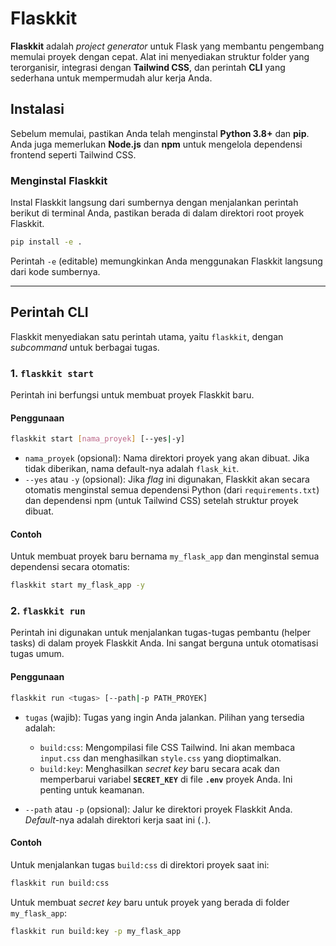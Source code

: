 # Flaskkit

**Flaskkit** adalah *project generator* untuk Flask yang membantu pengembang memulai proyek dengan cepat. Alat ini menyediakan struktur folder yang terorganisir, integrasi dengan **Tailwind CSS**, dan perintah **CLI** yang sederhana untuk mempermudah alur kerja Anda.

## Instalasi

Sebelum memulai, pastikan Anda telah menginstal **Python 3.8+** dan **pip**. Anda juga memerlukan **Node.js** dan **npm** untuk mengelola dependensi frontend seperti Tailwind CSS.

### Menginstal Flaskkit

Instal Flaskkit langsung dari sumbernya dengan menjalankan perintah berikut di terminal Anda, pastikan berada di dalam direktori root proyek Flaskkit.

```bash
pip install -e .
```

Perintah `-e` (editable) memungkinkan Anda menggunakan Flaskkit langsung dari kode sumbernya.

---

## Perintah CLI

Flaskkit menyediakan satu perintah utama, yaitu `flaskkit`, dengan *subcommand* untuk berbagai tugas.

### 1. `flaskkit start`

Perintah ini berfungsi untuk membuat proyek Flaskkit baru.

#### Penggunaan

```bash
flaskkit start [nama_proyek] [--yes|-y]
```

* `nama_proyek` (opsional): Nama direktori proyek yang akan dibuat. Jika tidak diberikan, nama default-nya adalah `flask_kit`.
* `--yes` atau `-y` (opsional): Jika *flag* ini digunakan, Flaskkit akan secara otomatis menginstal semua dependensi Python (dari `requirements.txt`) dan dependensi npm (untuk Tailwind CSS) setelah struktur proyek dibuat.

#### Contoh

Untuk membuat proyek baru bernama `my_flask_app` dan menginstal semua dependensi secara otomatis:

```bash
flaskkit start my_flask_app -y
```

### 2. `flaskkit run`

Perintah ini digunakan untuk menjalankan tugas-tugas pembantu (helper tasks) di dalam proyek Flaskkit Anda. Ini sangat berguna untuk otomatisasi tugas umum.

#### Penggunaan

```bash
flaskkit run <tugas> [--path|-p PATH_PROYEK]
```

* `tugas` (wajib): Tugas yang ingin Anda jalankan. Pilihan yang tersedia adalah:

  * `build:css`: Mengompilasi file CSS Tailwind. Ini akan membaca `input.css` dan menghasilkan `style.css` yang dioptimalkan.
  * `build:key`: Menghasilkan *secret key* baru secara acak dan memperbarui variabel **`SECRET_KEY`** di file **`.env`** proyek Anda. Ini penting untuk keamanan.
* `--path` atau `-p` (opsional): Jalur ke direktori proyek Flaskkit Anda. *Default*-nya adalah direktori kerja saat ini (`.`).

#### Contoh

Untuk menjalankan tugas `build:css` di direktori proyek saat ini:

```bash
flaskkit run build:css
```

Untuk membuat *secret key* baru untuk proyek yang berada di folder `my_flask_app`:

```bash
flaskkit run build:key -p my_flask_app
```
